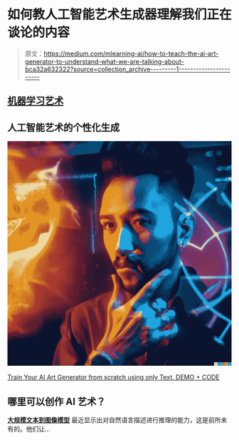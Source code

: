 # 如何教人工智能艺术生成器理解我们正在谈论的内容

> 原文：<https://medium.com/mlearning-ai/how-to-teach-the-ai-art-generator-to-understand-what-we-are-talking-about-bca32a632322?source=collection_archive---------1----------------------->

## [机器学习艺术](https://mlearning.substack.com)

## 人工智能艺术的个性化生成

[![](img/3bb2d1da5a246bb81746f1e49a05ffc8.png)](https://mlearning.substack.com/p/train-your-ai-art-generator-from?r=z7zu8&s=w&utm_campaign=post&utm_medium=web)

[Train Your AI Art Generator from scratch using only Text. DEMO + CODE](https://mlearning.substack.com/p/train-your-ai-art-generator-from?r=z7zu8&s=w&utm_campaign=post&utm_medium=web)

## 哪里可以创作 AI 艺术？

[**大规模文本到图像模型**](https://mlearning.substack.com/p/how-does-a-diffusion-model-work?r=z7zu8&s=w&utm_campaign=post&utm_medium=web) 最近显示出对自然语言描述进行推理的能力，这是前所未有的。他们让…